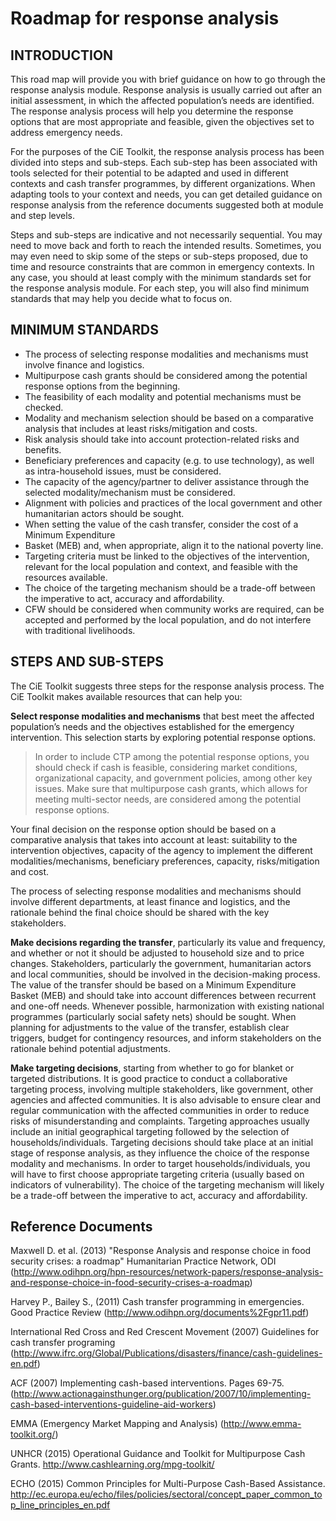 # Roadmap for response analysis

## INTRODUCTION
This road map will provide you with brief guidance on how to go through the response analysis module. Response analysis is usually carried out after an initial assessment, in which the affected population’s needs are identified. The response analysis process will help you determine the response options that are most appropriate and feasible, given the objectives set to address emergency needs.

For the purposes of the CiE Toolkit, the response analysis process has been divided into steps and sub-steps. Each sub-step has been associated with tools selected for their potential to be adapted and used in different contexts and cash transfer programmes, by different organizations. When adapting tools to your context and needs, you can get detailed guidance on response analysis from the reference documents suggested both at module and step levels.

Steps and sub-steps are indicative and not necessarily sequential. You may need to move back and forth to reach the intended results. Sometimes, you may even need to skip some of the steps or sub-steps proposed, due to time and resource constraints that are common in emergency contexts. In any case, you should at least comply with the minimum standards set for the response analysis module. For each step, you will also find minimum standards that may help you decide what to focus on.

## MINIMUM STANDARDS
* The process of selecting response modalities and mechanisms must involve finance and logistics.
* Multipurpose cash grants should be considered among the potential response options from the beginning.
* The feasibility of each modality and potential mechanisms must be checked.
* Modality and mechanism selection should be based on a comparative analysis that includes at least risks/mitigation and costs.
* Risk analysis should take into account protection-related risks and benefits.
* Beneficiary preferences and capacity (e.g. to use technology), as well as intra-household issues, must be considered.
* The capacity of the agency/partner to deliver assistance through the selected modality/mechanism must be considered.
* Alignment with policies and practices of the local government and other humanitarian actors should be sought.
* When setting the value of the cash transfer, consider the cost of a Minimum Expenditure
* Basket (MEB) and, when appropriate, align it to the national poverty line.
* Targeting criteria must be linked to the objectives of the intervention, relevant for the local population and context, and feasible with the resources available.
* The choice of the targeting mechanism should be a trade-off between the imperative to act, accuracy and affordability.
* CFW should be considered when community works are required, can be accepted and performed by the local population, and do not interfere with traditional livelihoods.

## STEPS AND SUB-STEPS
The CiE Toolkit suggests three steps for the response analysis process. The CiE Toolkit makes available resources that can help you:

**Select response modalities and mechanisms** that best meet the affected population’s needs and the objectives established for the emergency intervention. This selection starts by exploring potential response options.

> In order to include CTP among the potential response options, you should check if cash is feasible, considering market conditions, organizational capacity, and government policies, among other key issues. Make sure that multipurpose cash grants, which allows for meeting multi-sector needs, are considered among the potential response options.

Your final decision on the response option should be based on a comparative analysis that takes into account at least: suitability to the intervention objectives, capacity of the agency to implement the different modalities/mechanisms, beneficiary preferences, capacity, risks/mitigation and cost.

The process of selecting response modalities and mechanisms should involve different departments, at least finance and logistics, and the rationale behind the final choice should be shared with the key stakeholders.

**Make decisions regarding the transfer**, particularly its value and frequency, and whether or not it should be adjusted to household size and to price changes. Stakeholders, particularly the government, humanitarian actors and local communities, should be involved in the decision-making process. The value of the transfer should be based on a Minimum Expenditure Basket (MEB) and should take into account differences between recurrent and one-off needs. Whenever possible, harmonization with existing national programmes (particularly social safety nets) should be sought. When planning for adjustments to the value of the transfer, establish clear triggers, budget for contingency resources, and inform stakeholders on the rationale behind potential adjustments.

**Make targeting decisions**, starting from whether to go for blanket or targeted distributions. It is good practice to conduct a collaborative targeting process, involving multiple stakeholders, like government, other agencies and affected communities. It is also advisable to ensure clear and regular communication with the affected communities in order to reduce risks of misunderstanding and complaints. Targeting approaches usually include an initial geographical targeting followed by the selection of households/individuals. Targeting decisions should take place at an initial stage of response analysis, as they influence the choice of the response modality and mechanisms. In order to target households/individuals, you will have to first choose appropriate targeting criteria (usually based on indicators of vulnerability). The choice of the targeting mechanism will likely be a trade-off between the imperative to act, accuracy and affordability.

## Reference Documents
Maxwell D. et al. (2013) "Response Analysis and response choice in food security crises: a roadmap" Humanitarian Practice Network, ODI (http://www.odihpn.org/hpn-resources/network-papers/response-analysis-and-response-choice-in-food-security-crises-a-roadmap)

Harvey P., Bailey S., (2011) Cash transfer programming in emergencies. Good Practice Review (http://www.odihpn.org/documents%2Fgpr11.pdf)

International Red Cross and Red Crescent Movement (2007) Guidelines for cash transfer programing (http://www.ifrc.org/Global/Publications/disasters/finance/cash-guidelines-en.pdf)

ACF (2007) Implementing cash-based interventions. Pages 69-75.(http://www.actionagainsthunger.org/publication/2007/10/implementing-cash-based-interventions-guideline-aid-workers)

EMMA (Emergency Market Mapping and Analysis) (http://www.emma-toolkit.org/)

UNHCR (2015) Operational Guidance and Toolkit for Multipurpose Cash Grants. http://www.cashlearning.org/mpg-toolkit/

ECHO (2015) Common Principles for Multi-Purpose Cash-Based Assistance. http://ec.europa.eu/echo/files/policies/sectoral/concept_paper_common_top_line_principles_en.pdf  
